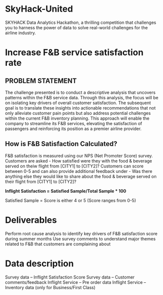 # SkyHack-United
SKYHACK Data Analytics Hackathon, a thrilling competition that challenges you to harness the power of data to solve real-world challenges for the airline industry. 

# Increase F&B service satisfaction rate
## PROBLEM STATEMENT

The challenge presented is to conduct a descriptive analysis that uncovers patterns within the F&B service data. Through this analysis, the focus will be on isolating key drivers of overall customer satisfaction. The subsequent goal is to translate these insights into actionable recommendations that not only alleviate customer pain points but also address potential challenges within the current F&B inventory planning. This approach will enable the company to streamline its F&B services, elevating the satisfaction of passengers and reinforcing its position as a premier airline provider.

## How is F&B Satisfaction Calculated?

F&B satisfaction is measured using our NPS (Net Promoter Score) survey. Customers are asked - How satisfied were they with the food & beverage served on theiw flight from [CITY1] to [CITY2]? Customers can score between 0-5 and can also provide additional feedback under - Was there anything else they would like to share about the food & beverage served on their flight from [CITY1] to [CITY2]?

<B> Inflight Satisfaction = Satisfied Sample/Total Sample * 100 </B>

Satisfied Sample = Score is either 4 or 5 (Score ranges from 0-5)

# Deliverables

Perform root cause analysis to identify key drivers of F&B satisfaction score during summer months
Use survey comments to understand major themes related to F&B that customers are complaining about

# Data description

Survey data – Inflight Satisfaction Score
Survey data – Customer comments/feedback
Inflight Service – Pre order data
Inflight Service – Inventory data (only for Business/First Class)

